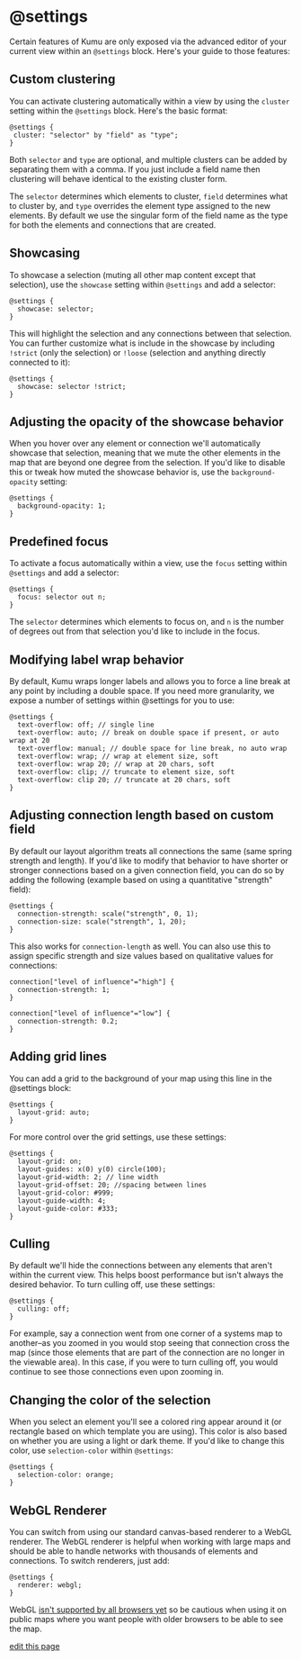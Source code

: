 # @settings

Certain features of Kumu are only exposed via the advanced editor of your current view within an `@settings` block. Here's your guide to those features:

## Custom clustering

You can activate clustering automatically within a view by using the <code>cluster</code> setting within the <code>@settings</code> block. Here's the basic format:

```
@settings {
 cluster: "selector" by "field" as "type";
}
```

Both <code>selector</code> and <code>type</code> are optional, and multiple clusters can be added by separating them with a comma.  If you just include a field name then clustering will behave identical to the existing cluster form.

The <code>selector</code> determines which elements to cluster, <code>field</code> determines what to cluster by, and <code>type</code> overrides the element type assigned to the new elements. By default we use the singular form of the field name as the type for both the elements and connections that are created.

## Showcasing

To showcase a selection (muting all other map content except that selection), use the `showcase` setting within `@settings` and add a selector:

```
@settings {
  showcase: selector;
}
```
This will highlight the selection and any connections between that selection. You can further customize what is include in the showcase by including `!strict` (only the selection) or `!loose` (selection and anything directly connected to it):

```
@settings {
  showcase: selector !strict;
}
```

## Adjusting the opacity of the showcase behavior

When you hover over any element or connection we'll automatically showcase that selection, meaning that we mute the other elements in the map that are beyond one degree from the selection. If you'd like to disable this or tweak how muted the showcase behavior is, use the `background-opacity` setting:

```
@settings {
  background-opacity: 1;
}

```

## Predefined focus

To activate a focus automatically within a view, use the `focus` setting within `@settings` and add a selector:

```
@settings {
  focus: selector out n;
}
```

The `selector` determines which elements to focus on, and `n` is the number of degrees out from that selection you'd like to include in the focus.

## Modifying label wrap behavior

By default, Kumu wraps longer labels and allows you to force a line break at any point by including a double space. If you need more granularity, we expose a number of settings within @settings for you to use:

```
@settings {
  text-overflow: off; // single line
  text-overflow: auto; // break on double space if present, or auto wrap at 20
  text-overflow: manual; // double space for line break, no auto wrap
  text-overflow: wrap; // wrap at element size, soft
  text-overflow: wrap 20; // wrap at 20 chars, soft
  text-overflow: clip; // truncate to element size, soft
  text-overflow: clip 20; // truncate at 20 chars, soft
}
```

## Adjusting connection length based on custom field

By default our layout algorithm treats all connections the same (same spring strength and length). If you'd like to modify that behavior to have shorter or stronger connections based on a given connection field, you can do so by adding the following (example based on using a quantitative "strength" field):

```
@settings {
  connection-strength: scale("strength", 0, 1);
  connection-size: scale("strength", 1, 20);
}
```

This also works for `connection-length` as well. You can also use this to assign specific strength and size values based on qualitative values for connections:

```
connection["level of influence"="high"] {
  connection-strength: 1;
}

connection["level of influence"="low"] {
  connection-strength: 0.2;
}

```

## Adding grid lines

You can add a grid to the background of your map using this line in the @settings block:

```
@settings {
  layout-grid: auto;
}
```

For more control over the grid settings, use these settings:

```
@settings {
  layout-grid: on;
  layout-guides: x(0) y(0) circle(100);
  layout-grid-width: 2; // line width
  layout-grid-offset: 20; //spacing between lines
  layout-grid-color: #999;
  layout-guide-width: 4;
  layout-guide-color: #333;
}

```

## Culling

By default we'll hide the connections between any elements that aren't within the current view. This helps boost performance but isn't always the desired behavior. To turn culling off, use these settings:

```
@settings {
  culling: off;
}

```
For example, say a connection went from one corner of a systems map to another–as you zoomed in you would stop seeing that connection cross the map (since those elements that are part of the connection are no longer in the viewable area). In this case, if you were to turn culling off, you would continue to see those connections even upon zooming in.


## Changing the color of the selection

When you select an element you'll see a colored ring appear around it (or rectangle based on which template you are using). This color is also based on whether you are using a light or dark theme. If you'd like to change this color, use `selection-color` within `@settings`:

```
@settings {
  selection-color: orange;
}

```

## WebGL Renderer

You can switch from using our standard canvas-based renderer to a WebGL renderer. The WebGL renderer is helpful when working with large maps and should be able to handle networks with thousands of elements and connections. To switch renderers, just add:

```
@settings {
  renderer: webgl;
}

```

WebGL [isn't supported by all browsers yet](http://caniuse.com/#feat=webgl) so be cautious when using it on public maps where you want people with older browsers to be able to see the map.

<span class="edit-link"><a href="https://github.com/kumu/docs/blob/master/guides/advanced-settings.md" target="_blank"><i class="fa fa-github"></i> edit this page</a></span>
